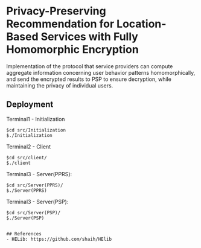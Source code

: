# Privacy-Preserving Recommendation for Location-Based Services with Fully Homomorphic Encryption
Implementation of the protocol that service providers can compute aggregate information concerning user behavior patterns homomorphically, and send the encrypted results to PSP to ensure decryption, while maintaining the privacy of individual users. 

## Deployment

Terminal1 - Initialization
```
$cd src/Initialization
$./Initialization
```
Terminal2 - Client
```
$cd src/client/
$./client
```
Terminal3 - Server(PPRS):
```
$cd src/Server(PPRS)/
$./Server(PPRS)
```
Terminal3 - Server(PSP):
```
$cd src/Server(PSP)/
$./Server(PSP)
```
```

## References
- HELib: https://github.com/shaih/HElib
